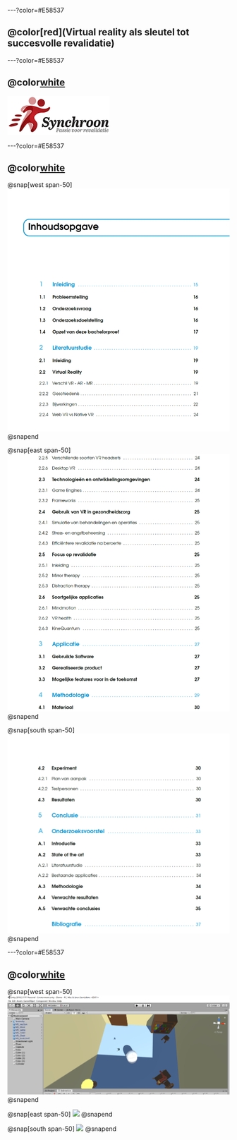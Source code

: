 ---?color=#E58537

## @color[red](**Virtual reality als sleutel tot succesvolle revalidatie**)

---?color=#E58537

## @color[white](**Samenwerking**)

![](assets/img/synchroon.png)

---?color=#E58537

## @color[white](**Literatuurstudie**)

@snap[west span-50]
![](assets/img/inhoud1.PNG)
@snapend

@snap[east span-50]
![](assets/img/inhoud2.PNG)
@snapend

@snap[south span-50]
![](assets/img/inhoud3.PNG)
@snapend

---?color=#E58537

## @color[white](**Unity3D**)

@snap[west span-50]
![](assets/img/demo1.PNG)
@snapend

@snap[east span-50]
![](assets/img/demo2.PNG)
@snapend

@snap[south span-50]
![](assets/img/demo3.PNG)
@snapend
